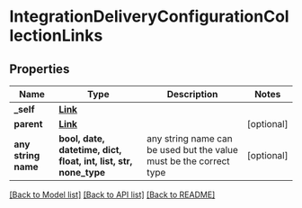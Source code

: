 # IntegrationDeliveryConfigurationCollectionLinks


## Properties
Name | Type | Description | Notes
------------ | ------------- | ------------- | -------------
**_self** | [**Link**](Link.md) |  | 
**parent** | [**Link**](Link.md) |  | [optional] 
**any string name** | **bool, date, datetime, dict, float, int, list, str, none_type** | any string name can be used but the value must be the correct type | [optional]

[[Back to Model list]](../README.md#documentation-for-models) [[Back to API list]](../README.md#documentation-for-api-endpoints) [[Back to README]](../README.md)


